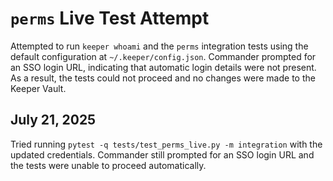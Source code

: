 # `perms` Live Test Attempt

Attempted to run `keeper whoami` and the `perms` integration tests using the
default configuration at `~/.keeper/config.json`. Commander prompted for an SSO
login URL, indicating that automatic login details were not present. As a
result, the tests could not proceed and no changes were made to the Keeper
Vault.

## July 21, 2025

Tried running `pytest -q tests/test_perms_live.py -m integration` with the
updated credentials. Commander still prompted for an SSO login URL and the tests
were unable to proceed automatically.
